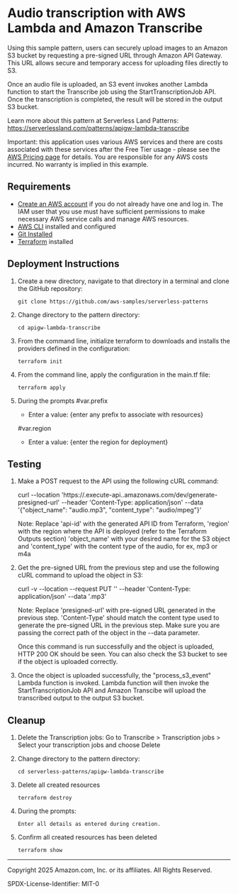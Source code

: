 # Audio transcription with AWS Lambda and Amazon Transcribe

Using this sample pattern, users can securely upload images to an Amazon S3 bucket by requesting a pre-signed URL through Amazon API Gateway.  This URL allows secure and temporary access for uploading files directly to S3.

Once an audio file is uploaded, an S3 event invokes another Lambda function to start the Transcribe job using the StartTranscriptionJob API. Once the transcription is completed, the result will be stored in the output S3 bucket.

Learn more about this pattern at Serverless Land Patterns: https://serverlessland.com/patterns/apigw-lambda-transcribe

Important: this application uses various AWS services and there are costs associated with these services after the Free Tier usage - please see the [AWS Pricing page](https://aws.amazon.com/pricing/) for details. You are responsible for any AWS costs incurred. No warranty is implied in this example.

## Requirements

* [Create an AWS account](https://portal.aws.amazon.com/gp/aws/developer/registration/index.html) if you do not already have one and log in. The IAM user that you use must have sufficient permissions to make necessary AWS service calls and manage AWS resources.
* [AWS CLI](https://docs.aws.amazon.com/cli/latest/userguide/install-cliv2.html) installed and configured
* [Git Installed](https://git-scm.com/book/en/v2/Getting-Started-Installing-Git)
* [Terraform](https://learn.hashicorp.cxom/tutorials/terraform/install-cli?in=terraform/aws-get-started) installed

## Deployment Instructions

1. Create a new directory, navigate to that directory in a terminal and clone the GitHub repository:
    ``` 
    git clone https://github.com/aws-samples/serverless-patterns
    ```
1. Change directory to the pattern directory:
    ```
    cd apigw-lambda-transcribe
    ```
1. From the command line, initialize terraform to downloads and installs the providers defined in the configuration:
    ```
    terraform init
    ```
1. From the command line, apply the configuration in the main.tf file:
    ```
    terraform apply
    ```
1. During the prompts
    #var.prefix
    - Enter a value: {enter any prefix to associate with resources}

    #var.region
    - Enter a value: {enter the region for deployment}

## Testing

1. Make a POST request to the API using the following cURL command:

    curl --location 'https://<api-id>.execute-api.<region>.amazonaws.com/dev/generate-presigned-url' --header 'Content-Type: application/json' --data '{"object_name": "audio.mp3", "content_type": "audio/mpeg"}'

    Note: Replace 'api-id' with the generated API ID from Terraform, 'region' with the region where the API is deployed (refer to the Terraform Outputs section) 'object_name' with your desired name for the S3 object and 'content_type' with the content type of the audio, for ex, mp3 or m4a

1. Get the pre-signed URL from the previous step and use the following cURL command to upload the object in S3:

    curl -v --location --request PUT '<presigned-url>' --header 'Content-Type: application/json' --data '<path-of-the-object>.mp3'

    Note: Replace 'presigned-url' with pre-signed URL generated in the previous step. 'Content-Type' should match the content type used to generate the pre-signed URL in the previous step. Make sure you are passing the correct path of the object in the --data parameter.

    Once this command is run successfully and the object is uploaded, HTTP 200 OK should be seen. You can also check the S3 bucket to see if the object is uploaded correctly.

1. Once the object is uploaded successfully, the "process_s3_event" Lambda function is invoked. Lambda function will then invoke the StartTranscriptionJob API and Amazon Transcibe will upload the transcribed output to the output S3 bucket.

## Cleanup
 
1. Delete the Transcription jobs:
    Go to Transcribe > Transcription jobs > Select your transcription jobs and choose Delete

1. Change directory to the pattern directory:
    ```
    cd serverless-patterns/apigw-lambda-transcribe
    ```

1. Delete all created resources
    ```
    terraform destroy
    ```
    
1. During the prompts:
    ```
    Enter all details as entered during creation.
    ```

1. Confirm all created resources has been deleted
    ```
    terraform show
    ```
----
Copyright 2025 Amazon.com, Inc. or its affiliates. All Rights Reserved.

SPDX-License-Identifier: MIT-0